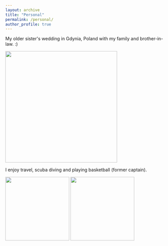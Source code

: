 ```yaml
---
layout: archive
title: "Personal"
permalink: /personal/
author_profile: true
---
```



My older sister's wedding in Gdynia, Poland with my family and brother-in-law. :)

<img src="https://Reina-Kawai.github.io/images/fam-dinner.jpg" width="350">


I enjoy travel, scuba diving and playing basketball (former captain).

<img src="https://Reina-Kawai.github.io/images/fam-scuba-diving.jpg" width="200"> 
<img src="https://Reina-Kawai.github.io/images/personal_grand_canyon.jpg" width="200">

